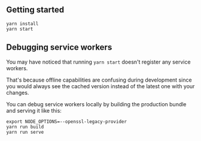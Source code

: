 ## Getting started

```
yarn install
yarn start
```

## Debugging service workers

You may have noticed that running `yarn start` doesn't register any service workers.

That's because offline capabilities are confusing during development since you would always see the cached version
instead of the latest one with your changes.

You can debug service workers locally by building the production bundle and serving it like this:

```
export NODE_OPTIONS=--openssl-legacy-provider
yarn run build
yarn run serve
```
